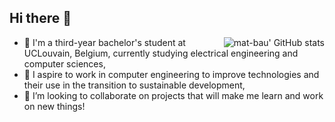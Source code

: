 ## Hi there 👋
<img alt="mat-bau' GitHub stats" align="right" src="https://github-readme-stats.vercel.app/api?username=mat-bau&theme=transparent&show_icons=true">

- 🌱 I'm a third-year bachelor's student at UCLouvain, Belgium, currently studying electrical engineering and computer sciences,
- 🔬 I aspire to work in computer engineering to improve technologies and their use in the transition to sustainable development,
- 👯 I’m looking to collaborate on projects that will make me learn and work on new things!
